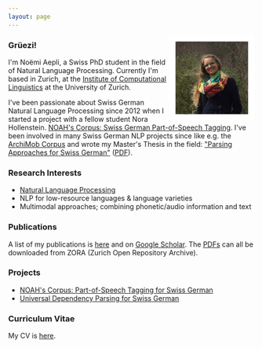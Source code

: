 ```yaml
---
layout: page
---
```


<img src="./images/portrait.jpg" class="profile-picture" width="35%" align="right">

### Grüezi!

I'm Noëmi Aepli, a Swiss PhD student in the field of Natural Language Processing. Currently I'm based in Zurich, at the [Institute of Computational Linguistics](www.cl.uzh.ch) at the University of Zurich.

I've been passionate about Swiss German Natural Language Processing since 2012 when I started a project with a fellow student Nora Hollenstein. [NOAH's Corpus: Swiss German Part-of-Speech Tagging](https://noe-eva.github.io/NOAH-Corpus/). I've been involved in many Swiss German NLP projects since like e.g. the [ArchiMob Corpus](https://www.spur.uzh.ch/en/departments/research/textgroup/ArchiMob.html) and wrote my Master's Thesis in the field: ["Parsing Approaches for Swiss German"](https://noe-eva.github.io/SwissGermanUD/) ([PDF](https://www.cl.uzh.ch/dam/jcr:cdad4255-ddd4-4071-a706-491e75085339/aepli_noemi_1990.pdf)).

### Research Interests

- [Natural Language Processing](https://en.wikipedia.org/wiki/Natural_language_processing)
- NLP for low-resource languages & language varieties
- Multimodal approaches; combining phonetic/audio information and text

### Publications

A list of my publications is [here](/Publications/) and on [Google Scholar](https://scholar.google.ch/citations?user=ZMIlpKUAAAAJ&hl=de). The [PDFs](https://www.cl.uzh.ch/de/people/team/compling/naepli.html) can all be downloaded from ZORA (Zurich Open Repository Archive).

### Projects

- [NOAH's Corpus: Part-of-Speech Tagging for Swiss German](https://noe-eva.github.io/NOAH-Corpus/)
- [Universal Dependency Parsing for Swiss German](https://noe-eva.github.io/SwissGermanUD/)

### Curriculum Vitae

My CV is [here](/pdfs/cv.pdf).

